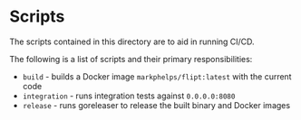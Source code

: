 # Scripts

The scripts contained in this directory are to aid in running CI/CD.

The following is a list of scripts and their primary responsibilities:

* `build` - builds a Docker image `markphelps/flipt:latest` with the current code
* `integration` - runs integration tests against `0.0.0.0:8080`
* `release` - runs goreleaser to release the built binary and Docker images
